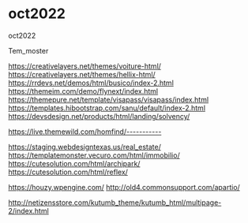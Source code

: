 # oct2022
oct2022

Tem_moster

https://creativelayers.net/themes/voiture-html/
https://creativelayers.net/themes/hellix-html/
https://rrdevs.net/demos/html/busico/index-2.html
https://themeim.com/demo/flynext/index.html
https://themepure.net/template/visapass/visapass/index.html
https://templates.hibootstrap.com/sanu/default/index-2.html
https://devsdesign.net/products/html/landing/solvency/

https://live.themewild.com/homfind/-----------


https://staging.webdesigntexas.us/real_estate/
https://templatemonster.vecuro.com/html/immobilio/
https://cutesolution.com/html/archipark/
https://cutesolution.com/html/reflex/

https://houzy.wpengine.com/
http://old4.commonsupport.com/apartio/

http://netizensstore.com/kutumb_theme/kutumb_html/multipage-2/index.html
